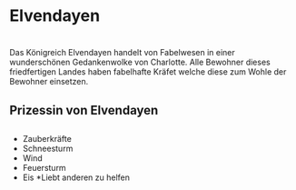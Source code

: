 # Elvendayen <h1> 
Das Königreich Elvendayen handelt von Fabelwesen in einer wunderschönen Gedankenwolke von Charlotte. Alle Bewohner dieses friedfertigen Landes haben fabelhafte Kräfet welche diese zum Wohle der  
Bewohner einsetzen.
## Prizessin von Elvendayen <h2>
* Zauberkräfte
 * Schneesturm
 * Wind
 * Feuersturm
 * Eis
*Liebt anderen zu helfen

